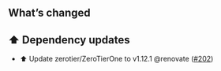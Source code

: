 ## What’s changed

## ⬆️ Dependency updates

- ⬆️ Update zerotier/ZeroTierOne to v1.12.1 @renovate ([#202](https://github.com/hassio-addons/addon-zerotier/pull/202))
 
